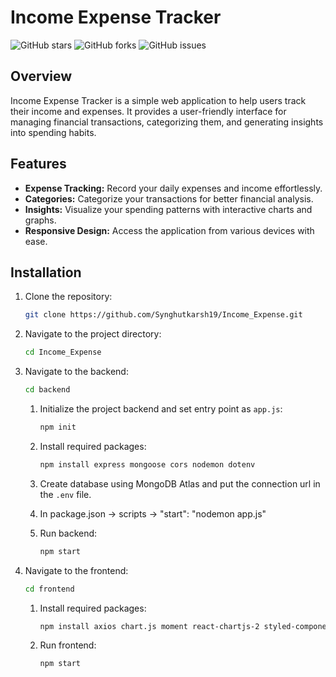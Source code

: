 # Income Expense Tracker

![GitHub stars](https://img.shields.io/github/stars/Synghutkarsh19/Income_Expense?style=flat-square)
![GitHub forks](https://img.shields.io/github/forks/Synghutkarsh19/Income_Expense?style=flat-square)
![GitHub issues](https://img.shields.io/github/issues/Synghutkarsh19/Income_Expense?style=flat-square)

## Overview

Income Expense Tracker is a simple web application to help users track their income and expenses. It provides a user-friendly interface for managing financial transactions, categorizing them, and generating insights into spending habits.

## Features

- **Expense Tracking:** Record your daily expenses and income effortlessly.
- **Categories:** Categorize your transactions for better financial analysis.
- **Insights:** Visualize your spending patterns with interactive charts and graphs.
- **Responsive Design:** Access the application from various devices with ease.

## Installation

1. Clone the repository:

   ```bash
   git clone https://github.com/Synghutkarsh19/Income_Expense.git
   ```
2. Navigate to the project directory:

   ```bash
   cd Income_Expense
   ```
3. Navigate to the backend:

   ```bash
   cd backend
   ```
   1. Initialize the project backend and set entry point as `app.js`:

      ```bash
      npm init
      ```
   2. Install required packages:
      
      ```bash
      npm install express mongoose cors nodemon dotenv
      ```
   3. Create database using MongoDB Atlas and put the connection url in the `.env` file.
   4. In package.json -> scripts -> "start": "nodemon app.js"
   5. Run backend:

      ```bash
      npm start
      ```
4. Navigate to the frontend:
   ```bash
   cd frontend
   ```
   1. Install required packages:
      ```bash
      npm install axios chart.js moment react-chartjs-2 styled-components
      ```
   2. Run frontend:
      ```bash
      npm start
      ```
